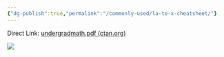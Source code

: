 ```yaml
---
{"dg-publish":true,"permalink":"/commonly-used/la-te-x-cheatsheet/"}
---
```



Direct Link: [undergradmath.pdf (ctan.org)](http://tug.ctan.org/info/undergradmath/undergradmath.pdf)

![](https://i.imgur.com/pqOG8Ky.jpg)

